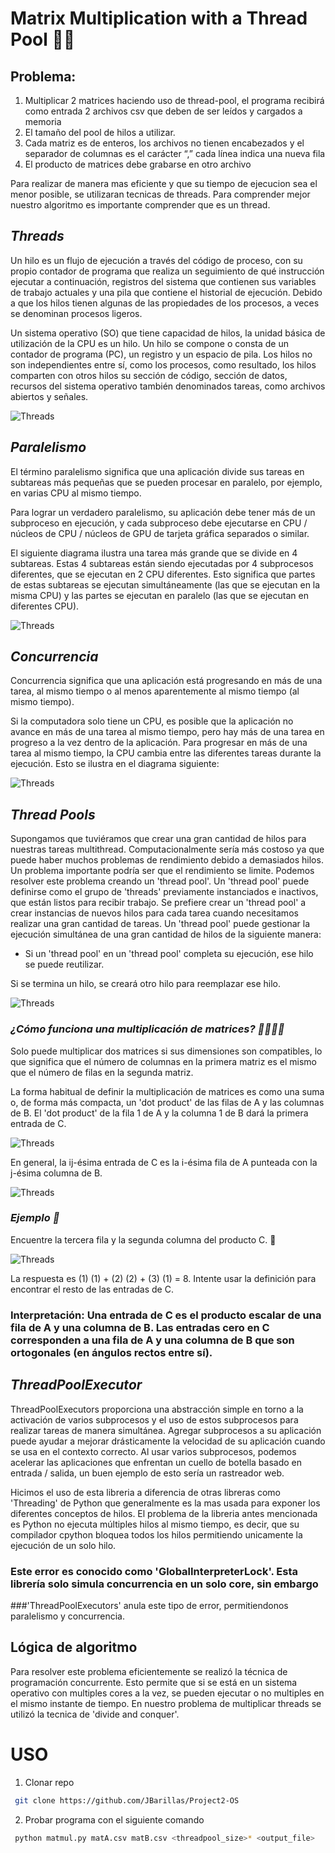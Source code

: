   # Matrix Multiplication with a Thread Pool 🧜‍♀️
  
 ## Problema: 
  
  1. Multiplicar 2 matrices haciendo uso de thread-pool, el programa recibirá como entrada 2 archivos csv
  que deben de ser leídos y cargados a memoria
  2. El tamaño del pool de hilos a utilizar.
  3. Cada matriz es de enteros, los archivos no tienen encabezados y el separador de columnas es el
  carácter “,” cada línea indica una nueva fila
  4. El producto de matrices debe grabarse en otro archivo
  
Para realizar de manera mas eficiente y que su tiempo de ejecucion sea el menor posible, se utilizaran tecnicas de threads. Para comprender mejor  nuestro algoritmo es importante comprender que es un thread. 

## *Threads*

Un hilo es un flujo de ejecución a través del código de proceso, con su propio contador de programa que realiza un seguimiento de qué instrucción ejecutar a continuación, registros del sistema que contienen sus variables de trabajo actuales y una pila que contiene el historial de ejecución. Debido a que los hilos tienen algunas de las propiedades de los procesos, a veces se denominan procesos ligeros.

Un sistema operativo (SO) que tiene capacidad de hilos, la unidad básica de utilización de la CPU es un hilo. Un hilo se compone o consta de un contador de programa (PC), un registro y un espacio de pila. Los hilos no son independientes entre sí, como los procesos, como resultado, los hilos comparten con otros hilos su sección de código, sección de datos, recursos del sistema operativo también denominados tareas, como archivos abiertos y señales.

![Threads](https://github.com/lsophiagr/plop/blob/main/sistemas/Process-And-Thread-In-Lixus-2.jpeg)


## *Paralelismo*

El término paralelismo significa que una aplicación divide sus tareas en subtareas más pequeñas que se pueden procesar en paralelo, por ejemplo, en varias CPU al mismo tiempo. 

Para lograr un verdadero paralelismo, su aplicación debe tener más de un subproceso en ejecución, y cada subproceso debe ejecutarse en CPU / núcleos de CPU / núcleos de GPU de tarjeta gráfica separados o similar.

El siguiente diagrama ilustra una tarea más grande que se divide en 4 subtareas. Estas 4 subtareas están siendo ejecutadas por 4 subprocesos diferentes, que se ejecutan en 2 CPU diferentes. Esto significa que partes de estas subtareas se ejecutan simultáneamente (las que se ejecutan en la misma CPU) y las partes se ejecutan en paralelo (las que se ejecutan en diferentes CPU).

![Threads](https://github.com/lsophiagr/plop/blob/main/sistemas/concurrency-vs-parallelism-4.png)

## *Concurrencia*

Concurrencia significa que una aplicación está progresando en más de una tarea, al mismo tiempo o al menos aparentemente al mismo tiempo (al mismo tiempo).

Si la computadora solo tiene un CPU, es posible que la aplicación no avance en más de una tarea al mismo tiempo, pero hay más de una tarea en progreso a la vez dentro de la aplicación. Para progresar en más de una tarea al mismo tiempo, la CPU cambia entre las diferentes tareas durante la ejecución. Esto se ilustra en el diagrama siguiente:

![Threads](https://github.com/lsophiagr/plop/blob/main/sistemas/concurrency-vs-parallelism-1.png)

## *Thread Pools*

Supongamos que tuviéramos que crear una gran cantidad de hilos para nuestras tareas multithread. Computacionalmente sería más costoso ya que puede haber muchos problemas de rendimiento debido a demasiados hilos. Un problema importante podría ser que el rendimiento se limite. Podemos resolver este problema creando un 'thread pool'. Un 'thread pool' puede definirse como el grupo de 'threads' previamente instanciados e inactivos, que están listos para recibir trabajo. Se prefiere crear un 'thread pool' a crear instancias de nuevos hilos para cada tarea cuando necesitamos realizar una gran cantidad de tareas. Un 'thread pool' puede gestionar la ejecución simultánea de una gran cantidad de hilos de la siguiente manera:

- Si un 'thread pool' en un 'thread pool' completa su ejecución, ese hilo se puede reutilizar.

Si se termina un hilo, se creará otro hilo para reemplazar ese hilo.

![Threads](https://github.com/lsophiagr/plop/blob/main/sistemas/ThreadPool.png)



### *¿Cómo funciona una multiplicación de matrices? 👀🧑🏻‍💻*

Solo puede multiplicar dos matrices si sus dimensiones son compatibles, lo que significa que el número de columnas en la primera matriz es el mismo que el número de filas en la segunda matriz.

La forma habitual de definir la multiplicación de matrices es como una suma o, de forma más compacta, un 'dot product' de las filas de A y las columnas de B. El 'dot product' de la fila 1 de A y la columna 1 de B dará la primera entrada de C.

![Threads](https://github.com/lsophiagr/plop/blob/main/sistemas/Screen%20Shot%202021-04-17%20at%207.56.55%20AM.png)


En general, la ij-ésima entrada de C es la i-ésima fila de A punteada con la j-ésima columna de B.

![Threads](https://github.com/lsophiagr/plop/blob/main/sistemas/Screen%20Shot%202021-04-17%20at%207.58.05%20AM.png)


### *Ejemplo 🧠*

Encuentre la tercera fila y la segunda columna del producto C. 🤖

![Threads](https://github.com/lsophiagr/plop/blob/main/sistemas/Screen%20Shot%202021-04-17%20at%208.05.05%20AM.png)

La respuesta es (1) (1) + (2) (2) + (3) (1) = 8. Intente usar la definición para encontrar el resto de las entradas de C.

### Interpretación: Una entrada de C es el producto escalar de una fila de A y una columna de B. Las entradas cero en C corresponden a una fila de A y una columna de B que son ortogonales (en ángulos rectos entre sí).

## *ThreadPoolExecutor*

ThreadPoolExecutors proporciona una abstracción simple en torno a la activación de varios subprocesos y el uso de estos subprocesos para realizar tareas de manera simultánea. Agregar subprocesos a su aplicación puede ayudar a mejorar drásticamente la velocidad de su aplicación cuando se usa en el contexto correcto. Al usar varios subprocesos, podemos acelerar las aplicaciones que enfrentan un cuello de botella basado en entrada / salida, un buen ejemplo de esto sería un rastreador web.

Hicimos el uso de esta libreria a diferencia de otras libreras como 'Threading' de Python que generalmente es la mas usada para exponer los diferentes conceptos de hilos. El problema de la libreria antes mencionada es Python no ejecuta múltiples hilos al mismo tiempo, es decir, que su compilador cpython bloquea todos los hilos permitiendo unicamente la ejecución de un solo hilo. 
### Este error es conocido como 'GlobalInterpreterLock'. Esta librería solo simula concurrencia en un solo core, sin embargo 
###'ThreadPoolExecutors' anula este tipo de error, permitiendonos paralelismo y concurrencia. 


## Lógica de algoritmo 

Para resolver este problema eficientemente se realizó la técnica  de programación  concurrente. Esto permite que si se está en un sistema operativo con multiples cores a la vez, se pueden ejecutar o no multiples en el mismo instante de tiempo. En nuestro problema de multiplicar threads se utilizó la tecnica de 'divide and conquer'.


# USO 

1. Clonar repo
 ```sh
  git clone https://github.com/JBarillas/Project2-OS
```
 
 2. Probar programa con el siguiente comando 
 ```sh
  python matmul.py matA.csv matB.csv <threadpool_size>* <output_file>
  ```


